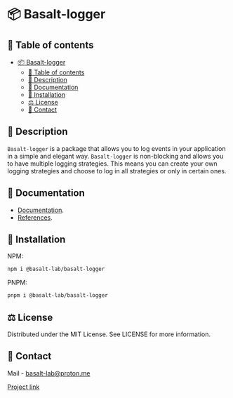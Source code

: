 # 📦 Basalt-logger

## 📌 Table of contents

- [📦 Basalt-logger](#-basalt-logger)
    - [📌 Table of contents](#-table-of-contents)
    - [📝 Description](#-description)
    - [🌟 Documentation](#-documentation)
    - [🔧 Installation](#-installation)
    - [⚖️ License](#-license)
    - [📧 Contact](#-contact)

## 📝 Description

`Basalt-logger` is a package that allows you to log events in your application in a simple and elegant way.
`Basalt-logger` is non-blocking and allows you to have multiple logging strategies. This means you can create your own logging strategies and choose to log in all strategies or only in certain ones.

## 🌟 Documentation

- [Documentation](https://basalt-lab.github.io/basalt-doc/index.html).
- [References](https://basalt-lab.github.io/basalt-logger/index.html).

## 🔧 Installation

NPM:
```bash
npm i @basalt-lab/basalt-logger
```

PNPM:
```bash
pnpm i @basalt-lab/basalt-logger
```

## ⚖️ License

Distributed under the MIT License. See LICENSE for more information.

## 📧 Contact

Mail - [basalt-lab@proton.me](basalt-lab@proton.me)

[Project link](https://github.com/Basalt-Lab/basalt-logger)
